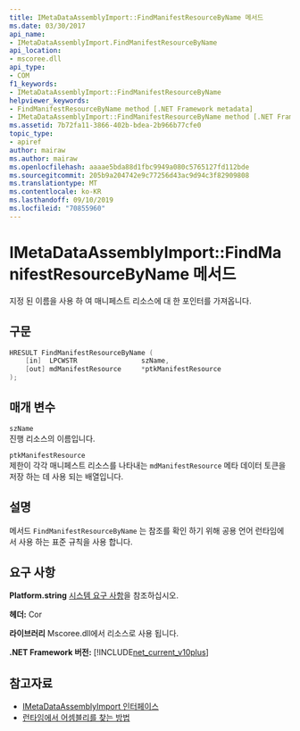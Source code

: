 ```yaml
---
title: IMetaDataAssemblyImport::FindManifestResourceByName 메서드
ms.date: 03/30/2017
api_name:
- IMetaDataAssemblyImport.FindManifestResourceByName
api_location:
- mscoree.dll
api_type:
- COM
f1_keywords:
- IMetaDataAssemblyImport::FindManifestResourceByName
helpviewer_keywords:
- FindManifestResourceByName method [.NET Framework metadata]
- IMetaDataAssemblyImport::FindManifestResourceByName method [.NET Framework metadata]
ms.assetid: 7b72fa11-3866-402b-bdea-2b966b77cfe0
topic_type:
- apiref
author: mairaw
ms.author: mairaw
ms.openlocfilehash: aaaae5bda88d1fbc9949a080c5765127fd112bde
ms.sourcegitcommit: 205b9a204742e9c77256d43ac9d94c3f82909808
ms.translationtype: MT
ms.contentlocale: ko-KR
ms.lasthandoff: 09/10/2019
ms.locfileid: "70855960"
---
```

# <a name="imetadataassemblyimportfindmanifestresourcebyname-method"></a>IMetaDataAssemblyImport::FindManifestResourceByName 메서드
지정 된 이름을 사용 하 여 매니페스트 리소스에 대 한 포인터를 가져옵니다.  
  
## <a name="syntax"></a>구문  
  
```cpp
HRESULT FindManifestResourceByName (  
    [in]  LPCWSTR                szName,   
    [out] mdManifestResource     *ptkManifestResource  
);   
```  
  
## <a name="parameters"></a>매개 변수  
 `szName`  
 진행 리소스의 이름입니다.  
  
 `ptkManifestResource`  
 제한이 각각 매니페스트 리소스를 나타내는 `mdManifestResource` 메타 데이터 토큰을 저장 하는 데 사용 되는 배열입니다.  
  
## <a name="remarks"></a>설명  
 메서드 `FindManifestResourceByName` 는 참조를 확인 하기 위해 공용 언어 런타임에서 사용 하는 표준 규칙을 사용 합니다.  
  
## <a name="requirements"></a>요구 사항  
 **Platform.string** [시스템 요구 사항](../../../../docs/framework/get-started/system-requirements.md)을 참조하십시오.  
  
 **헤더:** Cor  
  
 **라이브러리** Mscoree.dll에서 리소스로 사용 됩니다.  
  
 **.NET Framework 버전:** [!INCLUDE[net_current_v10plus](../../../../includes/net-current-v10plus-md.md)]  
  
## <a name="see-also"></a>참고자료

- [IMetaDataAssemblyImport 인터페이스](../../../../docs/framework/unmanaged-api/metadata/imetadataassemblyimport-interface.md)
- [런타임에서 어셈블리를 찾는 방법](../../../../docs/framework/deployment/how-the-runtime-locates-assemblies.md)
